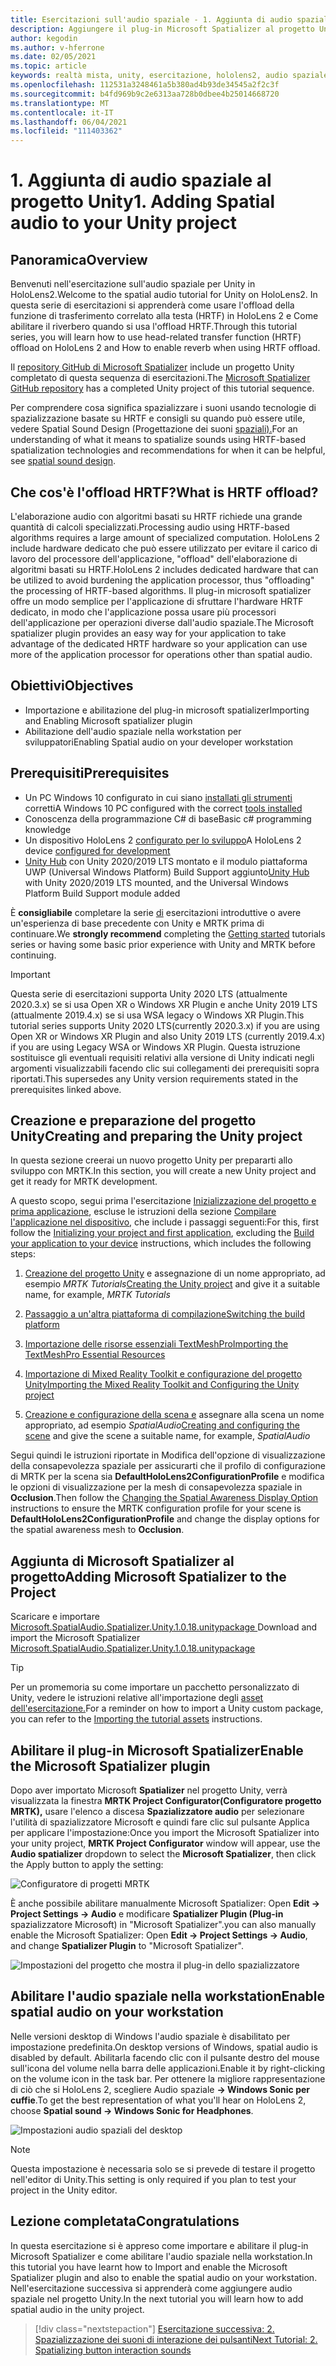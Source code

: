 ```yaml
---
title: Esercitazioni sull'audio spaziale - 1. Aggiunta di audio spaziale al progetto
description: Aggiungere il plug-in Microsoft Spatializer al progetto Unity per accedere HoloLens 2 offload hardware HRTF.
author: kegodin
ms.author: v-hferrone
ms.date: 02/05/2021
ms.topic: article
keywords: realtà mista, unity, esercitazione, hololens2, audio spaziale, MRTK, mixed reality toolkit, UWP, Windows 10, HRTF, funzione di trasferimento correlata alla testa, riverbero, Spazialista Microsoft
ms.openlocfilehash: 112531a3248461a5b380ad4b93de34545a2f2c3f
ms.sourcegitcommit: b4fd969b9c2e6313aa728b0dbee4b25014668720
ms.translationtype: MT
ms.contentlocale: it-IT
ms.lasthandoff: 06/04/2021
ms.locfileid: "111403362"
---
```

# <a name="1-adding-spatial-audio-to-your-unity-project"></a><span data-ttu-id="f4399-105">1. Aggiunta di audio spaziale al progetto Unity</span><span class="sxs-lookup"><span data-stu-id="f4399-105">1. Adding Spatial audio to your Unity project</span></span>

## <a name="overview"></a><span data-ttu-id="f4399-106">Panoramica</span><span class="sxs-lookup"><span data-stu-id="f4399-106">Overview</span></span>

<span data-ttu-id="f4399-107">Benvenuti nell'esercitazione sull'audio spaziale per Unity in HoloLens2.</span><span class="sxs-lookup"><span data-stu-id="f4399-107">Welcome to the spatial audio tutorial for Unity on HoloLens2.</span></span> <span data-ttu-id="f4399-108">In questa serie di esercitazioni si apprenderà come usare l'offload della funzione di trasferimento correlato alla testa (HRTF) in HoloLens 2 e Come abilitare il riverbero quando si usa l'offload HRTF.</span><span class="sxs-lookup"><span data-stu-id="f4399-108">Through this tutorial series, you will learn how to use head-related transfer function (HRTF) offload on HoloLens 2 and How to enable reverb when using HRTF offload.</span></span>

<span data-ttu-id="f4399-109">Il [repository GitHub di Microsoft Spatializer](https://github.com/microsoft/spatialaudio-unity) include un progetto Unity completato di questa sequenza di esercitazioni.</span><span class="sxs-lookup"><span data-stu-id="f4399-109">The [Microsoft Spatializer GitHub repository](https://github.com/microsoft/spatialaudio-unity) has a completed Unity project of this tutorial sequence.</span></span>

<span data-ttu-id="f4399-110">Per comprendere cosa significa spazializzare i suoni usando tecnologie di spazializzazione basate su HRTF e consigli su quando può essere utile, vedere Spatial Sound Design (Progettazione dei suoni [spaziali).](/windows/mixed-reality/spatial-sound-design)</span><span class="sxs-lookup"><span data-stu-id="f4399-110">For an understanding of what it means to spatialize sounds using HRTF-based spatialization technologies and recommendations for when it can be helpful, see [spatial sound design](/windows/mixed-reality/spatial-sound-design).</span></span>

## <a name="what-is-hrtf-offload"></a><span data-ttu-id="f4399-111">Che cos'è l'offload HRTF?</span><span class="sxs-lookup"><span data-stu-id="f4399-111">What is HRTF offload?</span></span>

<span data-ttu-id="f4399-112">L'elaborazione audio con algoritmi basati su HRTF richiede una grande quantità di calcoli specializzati.</span><span class="sxs-lookup"><span data-stu-id="f4399-112">Processing audio using HRTF-based algorithms requires a large amount of specialized computation.</span></span> <span data-ttu-id="f4399-113">HoloLens 2 include hardware dedicato che può essere utilizzato per evitare il carico di lavoro del processore dell'applicazione, "offload" dell'elaborazione di algoritmi basati su HRTF.</span><span class="sxs-lookup"><span data-stu-id="f4399-113">HoloLens 2 includes dedicated hardware that can be utilized to avoid burdening the application processor, thus "offloading" the processing of HRTF-based algorithms.</span></span>  <span data-ttu-id="f4399-114">Il plug-in microsoft spatializer offre un modo semplice per l'applicazione di sfruttare l'hardware HRTF dedicato, in modo che l'applicazione possa usare più processori dell'applicazione per operazioni diverse dall'audio spaziale.</span><span class="sxs-lookup"><span data-stu-id="f4399-114">The Microsoft spatializer plugin provides an easy way for your application to take advantage of the dedicated HRTF hardware so your application can use more of the application processor for operations other than spatial audio.</span></span>

## <a name="objectives"></a><span data-ttu-id="f4399-115">Obiettivi</span><span class="sxs-lookup"><span data-stu-id="f4399-115">Objectives</span></span>

* <span data-ttu-id="f4399-116">Importazione e abilitazione del plug-in microsoft spatializer</span><span class="sxs-lookup"><span data-stu-id="f4399-116">Importing and Enabling Microsoft spatializer plugin</span></span>
* <span data-ttu-id="f4399-117">Abilitazione dell'audio spaziale nella workstation per sviluppatori</span><span class="sxs-lookup"><span data-stu-id="f4399-117">Enabling Spatial audio on your developer workstation</span></span>

## <a name="prerequisites"></a><span data-ttu-id="f4399-118">Prerequisiti</span><span class="sxs-lookup"><span data-stu-id="f4399-118">Prerequisites</span></span>

* <span data-ttu-id="f4399-119">Un PC Windows 10 configurato in cui siano [installati gli strumenti](../../install-the-tools.md) corretti</span><span class="sxs-lookup"><span data-stu-id="f4399-119">A Windows 10 PC configured with the correct [tools installed](../../install-the-tools.md)</span></span>
* <span data-ttu-id="f4399-120">Conoscenza della programmazione C# di base</span><span class="sxs-lookup"><span data-stu-id="f4399-120">Basic c# programming knowledge</span></span>
* <span data-ttu-id="f4399-121">Un dispositivo HoloLens 2 [configurato per lo sviluppo](../../platform-capabilities-and-apis/using-visual-studio.md#enabling-developer-mode)</span><span class="sxs-lookup"><span data-stu-id="f4399-121">A HoloLens 2 device [configured for development](../../platform-capabilities-and-apis/using-visual-studio.md#enabling-developer-mode)</span></span>
* <span data-ttu-id="f4399-122"><a href="https://docs.unity3d.com/Manual/GettingStartedInstallingHub.html" target="_blank">Unity Hub</a> con Unity 2020/2019 LTS montato e il modulo piattaforma UWP (Universal Windows Platform) Build Support aggiunto</span><span class="sxs-lookup"><span data-stu-id="f4399-122"><a href="https://docs.unity3d.com/Manual/GettingStartedInstallingHub.html" target="_blank">Unity Hub</a> with Unity 2020/2019 LTS mounted, and the Universal Windows Platform Build Support module added</span></span>

<span data-ttu-id="f4399-123">È **consigliabile** completare la serie [di](mr-learning-base-01.md) esercitazioni introduttive o avere un'esperienza di base precedente con Unity e MRTK prima di continuare.</span><span class="sxs-lookup"><span data-stu-id="f4399-123">We **strongly recommend** completing the [Getting started](mr-learning-base-01.md) tutorials series or having some basic prior experience with Unity and MRTK before continuing.</span></span>

> [!Important]
> <span data-ttu-id="f4399-124">Questa serie di esercitazioni supporta Unity 2020 LTS (attualmente 2020.3.x) se si usa Open XR o Windows XR Plugin e anche Unity 2019 LTS (attualmente 2019.4.x) se si usa WSA legacy o Windows XR Plugin.</span><span class="sxs-lookup"><span data-stu-id="f4399-124">This tutorial series supports Unity 2020 LTS(currently 2020.3.x) if you are using Open XR or Windows XR Plugin and also Unity 2019 LTS (currently 2019.4.x) if you are using Legacy WSA or Windows XR Plugin.</span></span> <span data-ttu-id="f4399-125">Questa istruzione sostituisce gli eventuali requisiti relativi alla versione di Unity indicati negli argomenti visualizzabili facendo clic sui collegamenti dei prerequisiti sopra riportati.</span><span class="sxs-lookup"><span data-stu-id="f4399-125">This supersedes any Unity version requirements stated in the prerequisites linked above.</span></span>

## <a name="creating-and-preparing-the-unity-project"></a><span data-ttu-id="f4399-126">Creazione e preparazione del progetto Unity</span><span class="sxs-lookup"><span data-stu-id="f4399-126">Creating and preparing the Unity project</span></span>

<span data-ttu-id="f4399-127">In questa sezione creerai un nuovo progetto Unity per prepararti allo sviluppo con MRTK.</span><span class="sxs-lookup"><span data-stu-id="f4399-127">In this section, you will create a new Unity project and get it ready for MRTK development.</span></span>

<span data-ttu-id="f4399-128">A questo scopo, segui prima l'esercitazione [Inizializzazione del progetto e prima applicazione](mr-learning-base-02.md), escluse le istruzioni della sezione [Compilare l'applicazione nel dispositivo](mr-learning-base-02.md#building-your-application-to-your-hololens-2), che include i passaggi seguenti:</span><span class="sxs-lookup"><span data-stu-id="f4399-128">For this, first follow the [Initializing your project and first application](mr-learning-base-02.md), excluding the [Build your application to your device](mr-learning-base-02.md#building-your-application-to-your-hololens-2) instructions, which includes the following steps:</span></span>

1. <span data-ttu-id="f4399-129">[Creazione del progetto Unity](mr-learning-base-02.md#creating-the-unity-project) e assegnazione di un nome appropriato, ad esempio *MRTK Tutorials*</span><span class="sxs-lookup"><span data-stu-id="f4399-129">[Creating the Unity project](mr-learning-base-02.md#creating-the-unity-project) and give it a suitable name, for example, *MRTK Tutorials*</span></span>

1. [<span data-ttu-id="f4399-130">Passaggio a un'altra piattaforma di compilazione</span><span class="sxs-lookup"><span data-stu-id="f4399-130">Switching the build platform</span></span>](mr-learning-base-02.md#configuring-the-unity-project)

1. [<span data-ttu-id="f4399-131">Importazione delle risorse essenziali TextMeshPro</span><span class="sxs-lookup"><span data-stu-id="f4399-131">Importing the TextMeshPro Essential Resources</span></span>](mr-learning-base-02.md#importing-the-textmeshpro-essential-resources)

1. [<span data-ttu-id="f4399-132">Importazione di Mixed Reality Toolkit e configurazione del progetto Unity</span><span class="sxs-lookup"><span data-stu-id="f4399-132">Importing the Mixed Reality Toolkit and Configuring the Unity project</span></span>](mr-learning-base-02.md#importing-the-mixed-reality-toolkit-and-configuring-the-unity-project)

1. <span data-ttu-id="f4399-133">[Creazione e configurazione della scena e](mr-learning-base-02.md#creating-the-scene-and-configuring-mrtk) assegnare alla scena un nome appropriato, ad esempio *SpatialAudio*</span><span class="sxs-lookup"><span data-stu-id="f4399-133">[Creating and configuring the scene](mr-learning-base-02.md#creating-the-scene-and-configuring-mrtk) and give the scene a suitable name, for example, *SpatialAudio*</span></span>

<span data-ttu-id="f4399-134">Segui quindi [](mr-learning-base-03.md#changing-the-spatial-awareness-display-option) le istruzioni riportate in Modifica dell'opzione di visualizzazione della consapevolezza spaziale per assicurarti che il profilo di configurazione di MRTK per la scena sia **DefaultHoloLens2ConfigurationProfile** e modifica le opzioni di visualizzazione per la mesh di consapevolezza spaziale in **Occlusion**.</span><span class="sxs-lookup"><span data-stu-id="f4399-134">Then follow the [Changing the Spatial Awareness Display Option](mr-learning-base-03.md#changing-the-spatial-awareness-display-option) instructions to ensure the MRTK configuration profile for your scene is **DefaultHoloLens2ConfigurationProfile** and change the display options for the spatial awareness mesh to **Occlusion**.</span></span>

## <a name="adding-microsoft-spatializer-to-the-project"></a><span data-ttu-id="f4399-135">Aggiunta di Microsoft Spatializer al progetto</span><span class="sxs-lookup"><span data-stu-id="f4399-135">Adding Microsoft Spatializer to the Project</span></span>

<span data-ttu-id="f4399-136">Scaricare e importare  <a href="https://github.com/microsoft/spatialaudio-unity/releases/download/v1.0.18/Microsoft.SpatialAudio.Spatializer.Unity.1.0.18.unitypackage" target="_blank">Microsoft.SpatialAudio.Spatializer.Unity.1.0.18.unitypackage </a></span><span class="sxs-lookup"><span data-stu-id="f4399-136">Download and import the Microsoft Spatializer  <a href="https://github.com/microsoft/spatialaudio-unity/releases/download/v1.0.18/Microsoft.SpatialAudio.Spatializer.Unity.1.0.18.unitypackage" target="_blank">Microsoft.SpatialAudio.Spatializer.Unity.1.0.18.unitypackage </a></span></span>

>[!TIP]
> <span data-ttu-id="f4399-137">Per un promemoria su come importare un pacchetto personalizzato di Unity, vedere le istruzioni relative all'importazione degli [asset dell'esercitazione.](mr-learning-base-02.md#importing-the-tutorial-assets)</span><span class="sxs-lookup"><span data-stu-id="f4399-137">For a reminder on how to import a Unity custom package, you can refer to the [Importing the tutorial assets](mr-learning-base-02.md#importing-the-tutorial-assets) instructions.</span></span>

## <a name="enable-the-microsoft-spatializer-plugin"></a><span data-ttu-id="f4399-138">Abilitare il plug-in Microsoft Spatializer</span><span class="sxs-lookup"><span data-stu-id="f4399-138">Enable the Microsoft Spatializer plugin</span></span>

<span data-ttu-id="f4399-139">Dopo aver importato Microsoft **Spatializer** nel progetto Unity, verrà visualizzata la finestra **MRTK Project Configurator(Configuratore progetto MRTK),** usare l'elenco a discesa **Spazializzatore audio** per selezionare l'utilità di spazializzatore Microsoft e quindi fare clic sul pulsante Applica per applicare l'impostazione:</span><span class="sxs-lookup"><span data-stu-id="f4399-139">Once you import the Microsoft Spatializer into your unity project, **MRTK Project Configurator** window will appear, use the **Audio spatializer** dropdown to select the **Microsoft Spatializer**, then click the Apply button to apply the setting:</span></span>

![Configuratore di progetti MRTK](images/spatial-audio/spatial-audio-01-section3-step1-1.PNG)

<span data-ttu-id="f4399-141">È anche possibile abilitare manualmente Microsoft Spatializer: Open **Edit -> Project Settings -> Audio** e modificare **Spatializer Plugin (Plug-in** spazializzatore Microsoft) in "Microsoft Spatializer".</span><span class="sxs-lookup"><span data-stu-id="f4399-141">you can also manually enable the Microsoft Spatializer: Open **Edit -> Project Settings -> Audio**, and change **Spatializer Plugin** to "Microsoft Spatializer".</span></span>

![Impostazioni del progetto che mostra il plug-in dello spazializzatore](images/spatial-audio/spatial-audio-01-section3-step1-2.PNG)

## <a name="enable-spatial-audio-on-your-workstation"></a><span data-ttu-id="f4399-143">Abilitare l'audio spaziale nella workstation</span><span class="sxs-lookup"><span data-stu-id="f4399-143">Enable spatial audio on your workstation</span></span>

<span data-ttu-id="f4399-144">Nelle versioni desktop di Windows l'audio spaziale è disabilitato per impostazione predefinita.</span><span class="sxs-lookup"><span data-stu-id="f4399-144">On desktop versions of Windows, spatial audio is disabled by default.</span></span> <span data-ttu-id="f4399-145">Abilitarla facendo clic con il pulsante destro del mouse sull'icona del volume nella barra delle applicazioni.</span><span class="sxs-lookup"><span data-stu-id="f4399-145">Enable it by right-clicking on the volume icon in the task bar.</span></span> <span data-ttu-id="f4399-146">Per ottenere la migliore rappresentazione di ciò che si HoloLens 2, scegliere Audio spaziale **-> Windows Sonic per cuffie**.</span><span class="sxs-lookup"><span data-stu-id="f4399-146">To get the best representation of what you'll hear on HoloLens 2, choose **Spatial sound -> Windows Sonic for Headphones**.</span></span>

![Impostazioni audio spaziali del desktop](images/spatial-audio/spatial-audio-01-section4-step1-1.PNG)

> [!NOTE]
> <span data-ttu-id="f4399-148">Questa impostazione è necessaria solo se si prevede di testare il progetto nell'editor di Unity.</span><span class="sxs-lookup"><span data-stu-id="f4399-148">This setting is only required if you plan to test your project in the Unity editor.</span></span>

## <a name="congratulations"></a><span data-ttu-id="f4399-149">Lezione completata</span><span class="sxs-lookup"><span data-stu-id="f4399-149">Congratulations</span></span>

<span data-ttu-id="f4399-150">In questa esercitazione si è appreso come importare e abilitare il plug-in Microsoft Spatializer e come abilitare l'audio spaziale nella workstation.</span><span class="sxs-lookup"><span data-stu-id="f4399-150">In this tutorial you have learnt how to Import and enable the Microsoft Spatializer plugin and also to enable the spatial audio on your workstation.</span></span>
<span data-ttu-id="f4399-151">Nell'esercitazione successiva si apprenderà come aggiungere audio spaziale nel progetto Unity.</span><span class="sxs-lookup"><span data-stu-id="f4399-151">In the next tutorial you will learn how to add spatial audio in the unity project.</span></span>

> [!div class="nextstepaction"]
> [<span data-ttu-id="f4399-152">Esercitazione successiva: 2. Spazializzazione dei suoni di interazione dei pulsanti</span><span class="sxs-lookup"><span data-stu-id="f4399-152">Next Tutorial: 2. Spatializing button interaction sounds</span></span>](unity-spatial-audio-ch2.md)
